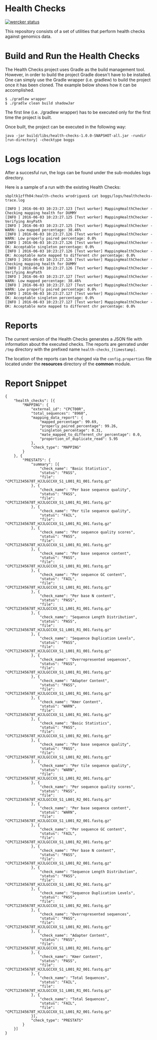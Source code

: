 # Health Checks

[![wercker status](https://app.wercker.com/status/a51d71fbe59d634461b37ab989d6f594/m "wercker status")](https://app.wercker.com/project/bykey/a51d71fbe59d634461b37ab989d6f594)

This repository consists of a set of utilities that perform health checks against genomics data.

# Build and Run the Health Checks

The Health Checks project uses Gradle as the build management tool. However, in order to build the project Gradle doesn't have to be installed. One can simply use the Gradle wrapper (i.e. gradlew) to build the project once it has been cloned. The example below shows how it can be accomplished.

```
$ ./gradlew wrapper
$ ./gradlw clean build shadowJar
```

The first line (i.e. ./gradlew wrapper) has to be executed only for the first time the project is built.

Once built, the project can be executed in the following way:

```
java -jar build/libs/health-checks-1.0.0-SNAPSHOT-all.jar -rundir [run-directory] -checktype boggs
```

# Logs location

After a succesful run, the logs can be found under the sub-modules logs directory.

Here is a sample of a run with the existing Health Checks:

```
sbpltk1zffh04:health-checks wrodrigues$ cat boggs/logs/healthchecks-trace.log 

[INFO ] 2016-06-03 10:23:27.123 [Test worker] MappingHealthChecker - Checking mapping health for DUMMY
[INFO ] 2016-06-03 10:23:27.125 [Test worker] MappingHealthChecker -  Verifying AnyPath
[INFO ] 2016-06-03 10:23:27.125 [Test worker] MappingHealthChecker -   WARN: Low mapped percentage: 38.46%
[INFO ] 2016-06-03 10:23:27.126 [Test worker] MappingHealthChecker -   WARN: Low properly paired percentage: 0.0%
[INFO ] 2016-06-03 10:23:27.126 [Test worker] MappingHealthChecker -   OK: Acceptable singleton percentage: 0.0%
[INFO ] 2016-06-03 10:23:27.126 [Test worker] MappingHealthChecker -   OK: Acceptable mate mapped to different chr percentage: 0.0%
[INFO ] 2016-06-03 10:23:27.126 [Test worker] MappingHealthChecker - Checking mapping health for DUMMY
[INFO ] 2016-06-03 10:23:27.126 [Test worker] MappingHealthChecker -  Verifying AnyPath
[INFO ] 2016-06-03 10:23:27.127 [Test worker] MappingHealthChecker -   WARN: Low mapped percentage: 38.46%
[INFO ] 2016-06-03 10:23:27.127 [Test worker] MappingHealthChecker -   WARN: Low properly paired percentage: 0.0%
[INFO ] 2016-06-03 10:23:27.127 [Test worker] MappingHealthChecker -   OK: Acceptable singleton percentage: 0.0%
[INFO ] 2016-06-03 10:23:27.127 [Test worker] MappingHealthChecker -   OK: Acceptable mate mapped to different chr percentage: 0.0%
```

# Reports

The current version of the Health Checks generates a JSON file with information about the executed checks. The reports are genrated under ```/tmp``` directory with the prefixed name ```health-checks_[timestamp]```.

The location of the reports can be changed via the ```config.properties``` file located under the **resources** directory of the **common** module.

# Report Snippet

```
{
	"health_checks": [{
		"MAPPING": {
			"external_id": "CPCT00R",
			"total_sequences": "8960",
			"mapping_data_report": {
				"mapped_percentage": 99.69,
				"properly_paired_percentage": 99.26,
				"singleton_percentage": 0.31,
				"mate_mapped_to_different_chr_percentage": 0.0,
				"proportion_of_duplicate_read": 5.95
			},
			"check_type": "MAPPING"
		}
	}, {
		"PRESTATS": {
			"summary": [{
				"check_name": "Basic Statistics",
				"status": "PASS",
				"file": "CPCT12345678T_HJJLGCCXX_S1_L001_R1_001.fastq.gz"
			}, {
				"check_name": "Per base sequence quality",
				"status": "PASS",
				"file": "CPCT12345678T_HJJLGCCXX_S1_L001_R1_001.fastq.gz"
			}, {
				"check_name": "Per tile sequence quality",
				"status": "FAIL",
				"file": "CPCT12345678T_HJJLGCCXX_S1_L001_R1_001.fastq.gz"
			}, {
				"check_name": "Per sequence quality scores",
				"status": "PASS",
				"file": "CPCT12345678T_HJJLGCCXX_S1_L001_R1_001.fastq.gz"
			}, {
				"check_name": "Per base sequence content",
				"status": "PASS",
				"file": "CPCT12345678T_HJJLGCCXX_S1_L001_R1_001.fastq.gz"
			}, {
				"check_name": "Per sequence GC content",
				"status": "FAIL",
				"file": "CPCT12345678T_HJJLGCCXX_S1_L001_R1_001.fastq.gz"
			}, {
				"check_name": "Per base N content",
				"status": "PASS",
				"file": "CPCT12345678T_HJJLGCCXX_S1_L001_R1_001.fastq.gz"
			}, {
				"check_name": "Sequence Length Distribution",
				"status": "PASS",
				"file": "CPCT12345678T_HJJLGCCXX_S1_L001_R1_001.fastq.gz"
			}, {
				"check_name": "Sequence Duplication Levels",
				"status": "PASS",
				"file": "CPCT12345678T_HJJLGCCXX_S1_L001_R1_001.fastq.gz"
			}, {
				"check_name": "Overrepresented sequences",
				"status": "PASS",
				"file": "CPCT12345678T_HJJLGCCXX_S1_L001_R1_001.fastq.gz"
			}, {
				"check_name": "Adapter Content",
				"status": "PASS",
				"file": "CPCT12345678T_HJJLGCCXX_S1_L001_R1_001.fastq.gz"
			}, {
				"check_name": "Kmer Content",
				"status": "WARN",
				"file": "CPCT12345678T_HJJLGCCXX_S1_L001_R1_001.fastq.gz"
			}, {
				"check_name": "Basic Statistics",
				"status": "PASS",
				"file": "CPCT12345678T_HJJLGCCXX_S1_L001_R2_001.fastq.gz"
			}, {
				"check_name": "Per base sequence quality",
				"status": "PASS",
				"file": "CPCT12345678T_HJJLGCCXX_S1_L001_R2_001.fastq.gz"
			}, {
				"check_name": "Per tile sequence quality",
				"status": "WARN",
				"file": "CPCT12345678T_HJJLGCCXX_S1_L001_R2_001.fastq.gz"
			}, {
				"check_name": "Per sequence quality scores",
				"status": "PASS",
				"file": "CPCT12345678T_HJJLGCCXX_S1_L001_R2_001.fastq.gz"
			}, {
				"check_name": "Per base sequence content",
				"status": "WARN",
				"file": "CPCT12345678T_HJJLGCCXX_S1_L001_R2_001.fastq.gz"
			}, {
				"check_name": "Per sequence GC content",
				"status": "FAIL",
				"file": "CPCT12345678T_HJJLGCCXX_S1_L001_R2_001.fastq.gz"
			}, {
				"check_name": "Per base N content",
				"status": "PASS",
				"file": "CPCT12345678T_HJJLGCCXX_S1_L001_R2_001.fastq.gz"
			}, {
				"check_name": "Sequence Length Distribution",
				"status": "PASS",
				"file": "CPCT12345678T_HJJLGCCXX_S1_L001_R2_001.fastq.gz"
			}, {
				"check_name": "Sequence Duplication Levels",
				"status": "PASS",
				"file": "CPCT12345678T_HJJLGCCXX_S1_L001_R2_001.fastq.gz"
			}, {
				"check_name": "Overrepresented sequences",
				"status": "PASS",
				"file": "CPCT12345678T_HJJLGCCXX_S1_L001_R2_001.fastq.gz"
			}, {
				"check_name": "Adapter Content",
				"status": "PASS",
				"file": "CPCT12345678T_HJJLGCCXX_S1_L001_R2_001.fastq.gz"
			}, {
				"check_name": "Kmer Content",
				"status": "PASS",
				"file": "CPCT12345678T_HJJLGCCXX_S1_L001_R2_001.fastq.gz"
			}, {
				"check_name": "Total Sequences",
				"status": "FAIL",
				"file": "CPCT12345678T_HJJLGCCXX_S1_L001_R1_001.fastq.gz"
			}, {
				"check_name": "Total Sequences",
				"status": "FAIL",
				"file": "CPCT12345678T_HJJLGCCXX_S1_L001_R2_001.fastq.gz"
			}],
			"check_type": "PRESTATS"
		}
	}]
}
```
